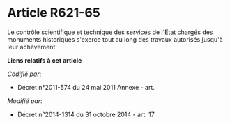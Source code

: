 # Article R621-65

Le contrôle scientifique et technique des services de l'Etat chargés des monuments historiques s'exerce tout au long des
travaux autorisés jusqu'à leur achèvement.

**Liens relatifs à cet article**

_Codifié par_:

  - Décret n°2011-574 du 24 mai 2011 Annexe - art.

_Modifié par_:

  - Décret n°2014-1314 du 31 octobre 2014 - art. 17
